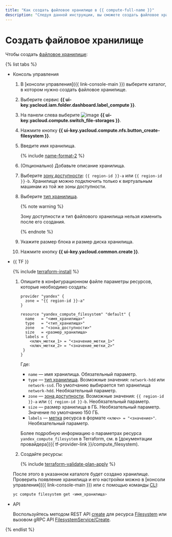 ```yaml
---
title: "Как создать файловое хранилище в {{ compute-full-name }}"
description: "Следуя данной инструкции, вы сможете создать файловое хранилище." 
---
```


# Создать файловое хранилище

Чтобы создать [файловое хранилище](../../concepts/filesystem.md):

{% list tabs %}

- Консоль управления

  1. В [консоли управления]({{ link-console-main }}) выберите каталог, в котором нужно создать файловое хранилище.
  1. Выберите сервис **{{ ui-key.yacloud.iam.folder.dashboard.label_compute }}**.
  1. На панели слева выберите ![image](../../../_assets/compute/storage.svg) **{{ ui-key.yacloud.compute.switch_file-storages }}**.
  1. Нажмите кнопку **{{ ui-key.yacloud.compute.nfs.button_create-filesystem }}**.
  1. Введите имя хранилища.
    
     {% include [name-format-2](../../../_includes/name-format-2.md) %}
    
  1. (Опционально) Добавьте описание хранилища.
  1. Выберите [зону доступности](../../../overview/concepts/geo-scope.md): `{{ region-id }}-a` или `{{ region-id }}-b`. Хранилище можно подключить только к виртуальным машинам из той же зоны доступности.
  1. Выберите [тип хранилища](../../concepts/filesystem.md#types).
  
     {% note warning %}
     
     Зону доступности и тип файлового хранилища нельзя изменить после его создания.
     
     {% endnote %}
     
  1. Укажите размер блока и размер диска хранилища.
  1. Нажмите кнопку **{{ ui-key.yacloud.common.create }}**.

- {{ TF }}

  {% include [terraform-install](../../../_includes/terraform-install.md) %}

  1. Опишите в конфигурационном файле параметры ресурсов, которые необходимо создать:

           
      ```
      provider "yandex" {
        zone = "{{ region-id }}-a"
      }

      resource "yandex_compute_filesystem" "default" {
        name   = "<имя_хранилища>"
        type   = "<тип_хранилища>"
        zone   = "<зона_доступности>"
        size   = <размер_хранилища>
        labels = {
          <ключ_метки_1> = "<значение_метки_1>"
          <ключ_метки_2> = "<значение_метки_2>"
       }
      }
      ```



      Где:

      * `name` — имя хранилища. Обязательный параметр.
      * `type` — [тип хранилища](../../concepts/filesystem.md#types). Возможные значения: `network-hdd` или `network-ssd`. По умолчанию выбирается тип хранилища `network-hdd`. Необязательный параметр.
      * `zone` — [зона доступности](../../../overview/concepts/geo-scope.md). Возможные значения: `{{ region-id }}-a` или `{{ region-id }}-b`. Необязательный параметр.
      * `size` — размер хранилища в ГБ. Необязательный параметр. Значение по умолчанию 150 ГБ.
      * `labels` — [метка](../../../resource-manager/concepts/labels.md) ресурса в формате `<ключ> = "<значение>"`. Необязательный параметр.

      Более подробную информацию о параметрах ресурса `yandex_compute_filesystem` в Terraform, см. в [документации провайдера]({{ tf-provider-link }}/compute_filesystem).

  1. Создайте ресурсы:

      {% include [terraform-validate-plan-apply](../../../_tutorials/terraform-validate-plan-apply.md) %}

  После этого в указанном каталоге будет создано хранилище. Проверить появление хранилища и его настройки можно в [консоли управления]({{ link-console-main }}) или с помощью команды [CLI](../../../cli/quickstart.md):

    ```bash
    yc compute filesystem get <имя_хранилища>
    ```

- API

  Воспользуйтесь методом REST API [create](../../api-ref/Filesystem/create.md) для ресурса [Filesystem](../../api-ref/Filesystem/index.md) или вызовом gRPC API [FilesystemService/Create](../../api-ref/grpc/filesystem_service.md#Create).

{% endlist %}